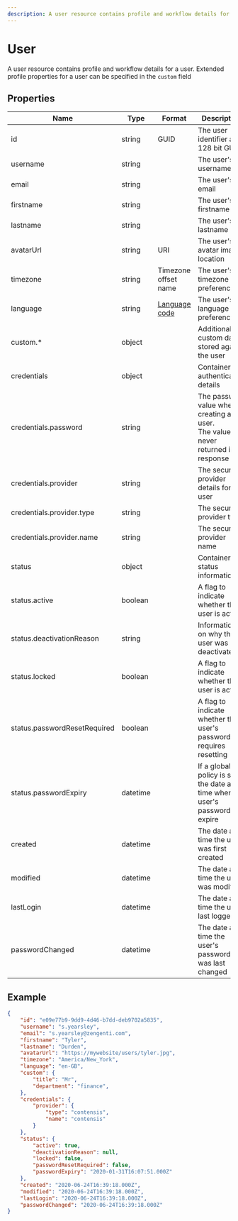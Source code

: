 ```yaml
---
description: A user resource contains profile and workflow details for a user.
---
```

# User

A user resource contains profile and workflow details for a user. Extended profile properties for a user can be specified in the `custom` field

## Properties

| Name | Type | Format | Description |
|-|-|-|-|
| id | string | GUID | The user identifier as a 128 bit GUID. |
| username | string | | The user's username |
| email | string | | The user's email |
| firstname | string | | The user's firstname |
| lastname | string | | The user's lastname |
| avatarUrl | string | URI | The user's avatar image location |
| timezone | string | Timezone offset name | The user's timezone preference |
| language | string | [Language code](/localization.md) | The user's language preference |
| custom.* | object | | Additional custom data stored against the user |
| credentials | object | | Container for authentication details |
| credentials.password | string | | The password value when creating a user.<br>The value is never returned in a response |
| credentials.provider | string | | The security provider details for the user |
| credentials.provider.type | string | | The security provider type |
| credentials.provider.name | string | | The security provider name |
| status | object | | Container for status information |
| status.active | boolean | | A flag to indicate whether the user is active |
| status.deactivationReason | string | | Information on why the user was deactivated |
| status.locked | boolean | | A flag to indicate whether the user is active |
| status.passwordResetRequired | boolean | | A flag to indicate whether the user's password requires resetting |
| status.passwordExpiry | datetime | | If a global policy is set, the date and time when the user's password will expire |
| created | datetime | | The date and time the user was first created |
| modified | datetime | | The date and time the user was modified |
| lastLogin | datetime | | The date and time the user last logged-in |
| passwordChanged | datetime | | The date and time the user's password was last changed |

## Example

```json
{
    "id": "e09e77b9-9dd9-4d46-b7dd-deb9702a5835",
    "username": "s.yearsley",
    "email": "s.yearsley@zengenti.com",
    "firstname": "Tyler",
    "lastname": "Durden",
    "avatarUrl": "https://mywebsite/users/tyler.jpg",
    "timezone": "America/New_York",    
    "language": "en-GB",
    "custom": {
        "title": "Mr",
        "department": "finance",
    },
    "credentials": {
        "provider": {
            "type": "contensis",
            "name": "contensis"
        }
    },
    "status": {
        "active": true,
        "deactivationReason": null,
        "locked": false,
        "passwordResetRequired": false,
        "passwordExpiry": "2020-01-31T16:07:51.000Z"
    },
    "created": "2020-06-24T16:39:18.000Z",
    "modified": "2020-06-24T16:39:18.000Z",
    "lastLogin": "2020-06-24T16:39:18.000Z",
    "passwordChanged": "2020-06-24T16:39:18.000Z"    
}
```
